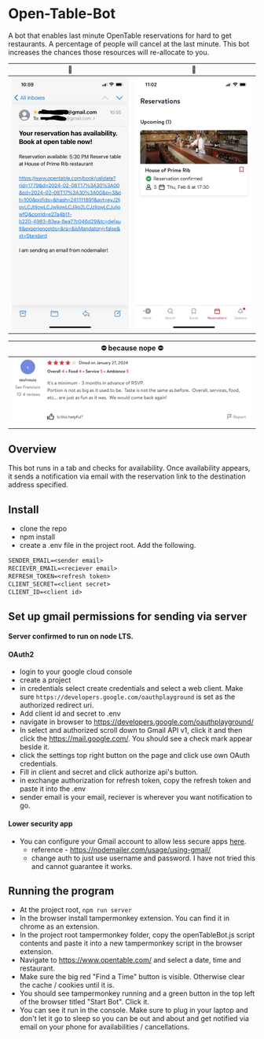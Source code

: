 # Open-Table-Bot

A bot that enables last minute OpenTable reservations for hard to get restaurants. A percentage of people will cancel at the last minute. This bot increases the chances those resources will re-allocate to you.

|               🚀               |                🌟                |
| :----------------------------: | :------------------------------: |
| ![email](images/IMG_4209.jpeg) | ![success](images/IMG_4210.jpeg) |

|      ⛔ because nope ⛔      |
| :--------------------------: |
| ![nope](images/img_nope.png) |

## Overview

This bot runs in a tab and checks for availability. Once availability appears, it sends a notification via email with the reservation link to the destination address specified.

## Install

- clone the repo
- npm install
- create a .env file in the project root. Add the following.

```
SENDER_EMAIL=<sender email>
RECIEVER_EMAIL=<reciever email>
REFRESH_TOKEN=<refresh token>
CLIENT_SECRET=<client secret>
CLIENT_ID=<client id>
```

## Set up gmail permissions for sending via server

#### Server confirmed to run on node LTS.

#### OAuth2

- login to your google cloud console
- create a project
- in credentials select create credentials and select a web client. Make sure `https://developers.google.com/oauthplayground` is set as the authorized redirect uri.
- Add client id and secret to .env
- navigate in browser to https://developers.google.com/oauthplayground/
- In select and authorized scroll down to Gmail API v1, click it and then click the https://mail.google.com/. You should see a check mark appear beside it.
- click the settings top right button on the page and click use own OAuth credentials.
- Fill in client and secret and click authorize api's button.
- in exchange authorization for refresh token, copy the refresh token and paste it into the .env
- sender email is your email, reciever is wherever you want notification to go.

#### Lower security app

- You can configure your Gmail account to allow less secure apps [here](https://www.google.com/settings/security/lesssecureapps).
  - reference - https://nodemailer.com/usage/using-gmail/
  - change auth to just use username and password. I have not tried this and cannot guarantee it works.

## Running the program

- At the project root, `npm run server`
- In the browser install tampermonkey extension. You can find it in chrome as an extension.
- In the project root tampermonkey folder, copy the openTableBot.js script contents and paste it into a new tampermonkey script in the browser extension.
- Navigate to https://www.opentable.com/ and select a date, time and restaurant.
- Make sure the big red "Find a Time" button is visible. Otherwise clear the cache / cookies until it is.
- You should see tampermonkey running and a green button in the top left of the browser titled "Start Bot". Click it.
- You can see it run in the console. Make sure to plug in your laptop and don't let it go to sleep so you can be out and about and get notified via email on your phone for availabilities / cancellations.
